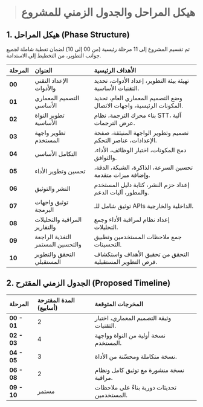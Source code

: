 > # هيكل المراحل والجدول الزمني للمشروع

## 1. هيكل المراحل (Phase Structure)

تم تقسيم المشروع إلى 11 مرحلة رئيسية (من 00 إلى 10) لضمان تغطية شاملة لجميع جوانب التطوير، من التخطيط إلى الاستدامة.

| المرحلة | العنوان | الأهداف الرئيسية |
| :--- | :--- | :--- |
| **00** | الإعداد التقني والأدوات | تهيئة بيئة التطوير، إعداد الأدوات، تحديد التقنيات الأساسية. |
| **01** | التصميم المعماري الأساسي | وضع التصميم المعماري العام، تحديد المكونات الرئيسية، واجهات الاتصال. |
| **02** | تطوير النواة الأساسية | بناء محرك الترجمة، نظام STT، آلية عرض الترجمات. |
| **03** | تطوير واجهة المستخدم | تصميم وتطوير الواجهة المنبثقة، صفحة الإعدادات، عناصر التحكم. |
| **04** | التكامل الأساسي | دمج المكونات، اختبار الوظائف، الأداء، والتوافق. |
| **05** | تحسين وتطوير الأداء | تحسين السرعة، الذاكرة، الشبكة، الدقة، وإضافة ميزات متقدمة. |
| **06** | النشر والتوثيق | إعداد حزم النشر، كتابة دليل المستخدم والمطور، آليات الدعم. |
| **07** | توثيق واجهات البرمجة | توثيق شامل للـ APIs الداخلية والخارجية. |
| **08** | المراقبة والتحليلات والتقارير | إعداد نظام لمراقبة الأداء وجمع التحليلات. |
| **09** | التغذية الراجعة والتحسين المستمر | جمع ملاحظات المستخدمين وتطبيق التحسينات. |
| **10** | التحقق والتطوير المستقبلي | التحقق من تحقيق الأهداف واستكشاف فرص التطوير المستقبلية. |

## 2. الجدول الزمني المقترح (Proposed Timeline)

| المرحلة | المدة المقترحة (أسابيع) | المخرجات المتوقعة |
| :--- | :--- | :--- |
| **00 - 01** | 2 | وثيقة التصميم المعماري، اختيار التقنيات. |
| **02 - 03** | 4 | نسخة أولية من النواة وواجهة المستخدم. |
| **04 - 05** | 3 | نسخة متكاملة ومحسّنة من الأداة. |
| **06 - 08** | 2 | نسخة منشورة مع توثيق كامل ونظام مراقبة. |
| **09 - 10** | مستمر | تحديثات دورية بناءً على ملاحظات المستخدمين. |

